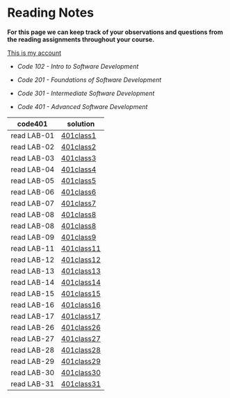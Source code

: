 # Reading Notes

**For this page we can keep track of your observations and questions from the reading assignments throughout your course.**

[This is my account](https://github.com/Mohammad-Shiyab)

- *Code 102 - Intro to Software Development*
- *Code 201 - Foundations of Software Development*
- *Code 301 - Intermediate Software Development*

- *Code 401 - Advanced Software Development*

| code401 | solution |
| --- | ----------- |
| read LAB-01 | [401class1](https://github.com/Mohammad-Shiyyab/Reading-Notes-401/blob/main/all.md/class-01.md) |
| read LAB-02 | [401class2](https://github.com/Mohammad-Shiyyab/Reading-Notes-401/blob/main/all.md/class-02.md) |
| read LAB-03 | [401class3](https://github.com/Mohammad-Shiyyab/Reading-Notes-401/blob/main/all.md/class-03.md) |
| read LAB-04 | [401class4](https://github.com/Mohammad-Shiyyab/Reading-Notes-401/blob/main/all.md/class-04.md) |
| read LAB-05 | [401class5](https://github.com/Mohammad-Shiyyab/Reading-Notes-401/blob/main/all.md/class-05.md) |
| read LAB-06 | [401class6](https://github.com/Mohammad-Shiyyab/Reading-Notes-401/blob/main/all.md/class-06.md) |
| read LAB-07 | [401class7](https://github.com/Mohammad-Shiyyab/Reading-Notes-401/blob/main/all.md/class-07.md) |
| read LAB-08 | [401class8](https://github.com/Mohammad-Shiyyab/Reading-Notes-401/blob/main/all.md/class-08.md) |
| read LAB-08 | [401class8](https://github.com/Mohammad-Shiyyab/Reading-Notes-401/blob/main/all.md/class-08.md) |
| read LAB-09 | [401class9](https://github.com/Mohammad-Shiyyab/Reading-Notes-401/blob/main/all.md/class-09.md) |
| read LAB-11 | [401class11](https://github.com/Mohammad-Shiyyab/Reading-Notes-401/blob/main/all.md/class-11.md) |
| read LAB-12 | [401class12](https://github.com/Mohammad-Shiyyab/Reading-Notes-401/blob/main/all.md/class-12.md) |
| read LAB-13 | [401class13](https://github.com/Mohammad-Shiyyab/Reading-Notes-401/blob/main/all.md/class-13.md) |
| read LAB-14 | [401class14](https://github.com/Mohammad-Shiyyab/Reading-Notes-401/blob/main/all.md/class-14.md) |
| read LAB-15 | [401class15](https://github.com/Mohammad-Shiyyab/Reading-Notes-401/blob/main/all.md/class-15.md) |
| read LAB-16 | [401class16](https://github.com/Mohammad-Shiyyab/Reading-Notes-401/blob/main/all.md/class-16.md) |
| read LAB-17 | [401class17](https://github.com/Mohammad-Shiyyab/Reading-Notes-401/blob/main/all.md/class-17.md) |
| read LAB-26 | [401class26](https://github.com/Mohammad-Shiyyab/Reading-Notes-401/blob/main/all.md/class-26.md) |
| read LAB-27 | [401class27](https://github.com/Mohammad-Shiyyab/Reading-Notes-401/blob/main/all.md/class-27.md) |
| read LAB-28 | [401class28](https://github.com/Mohammad-Shiyyab/Reading-Notes-401/blob/main/all.md/class-28.md) |
| read LAB-29 | [401class29](https://github.com/Mohammad-Shiyyab/Reading-Notes-401/blob/main/all.md/class-29.md) |
| read LAB-30 | [401class30](https://github.com/Mohammad-Shiyyab/Reading-Notes-401/blob/main/all.md/class-30.md) |
| read LAB-31 | [401class31](https://github.com/Mohammad-Shiyyab/Reading-Notes-401/blob/main/all.md/class-31.md) |







